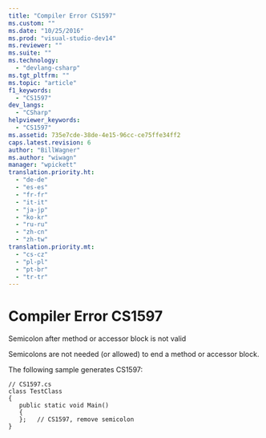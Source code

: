 ```yaml
---
title: "Compiler Error CS1597"
ms.custom: ""
ms.date: "10/25/2016"
ms.prod: "visual-studio-dev14"
ms.reviewer: ""
ms.suite: ""
ms.technology: 
  - "devlang-csharp"
ms.tgt_pltfrm: ""
ms.topic: "article"
f1_keywords: 
  - "CS1597"
dev_langs: 
  - "CSharp"
helpviewer_keywords: 
  - "CS1597"
ms.assetid: 735e7cde-38de-4e15-96cc-ce75ffe34ff2
caps.latest.revision: 6
author: "BillWagner"
ms.author: "wiwagn"
manager: "wpickett"
translation.priority.ht: 
  - "de-de"
  - "es-es"
  - "fr-fr"
  - "it-it"
  - "ja-jp"
  - "ko-kr"
  - "ru-ru"
  - "zh-cn"
  - "zh-tw"
translation.priority.mt: 
  - "cs-cz"
  - "pl-pl"
  - "pt-br"
  - "tr-tr"
---
```

# Compiler Error CS1597
Semicolon after method or accessor block is not valid  
  
 Semicolons are not needed (or allowed) to end a method or accessor block.  
  
 The following sample generates CS1597:  
  
```  
// CS1597.cs  
class TestClass  
{  
   public static void Main()  
   {  
   };   // CS1597, remove semicolon  
}  
```